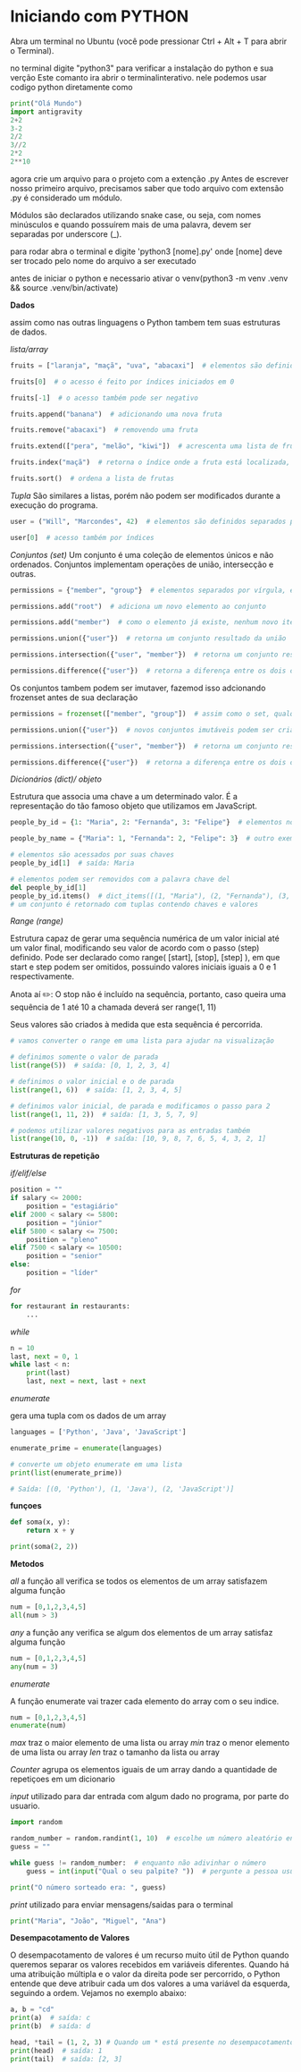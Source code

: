 # Iniciando com PYTHON

Abra um terminal no Ubuntu (você pode pressionar Ctrl + Alt + T para abrir o Terminal).

no terminal digite "python3" para verificar a instalação do python e sua verção
Este comanto ira abrir o terminalinterativo. nele podemos usar codigo python diretamente como 

```py
print("Olá Mundo")
import antigravity
2+2
3-2
2/2
3//2
2*2
2**10

```

agora crie um arquivo para o projeto com a extenção .py
Antes de escrever nosso primeiro arquivo, precisamos saber que todo arquivo com extensão .py é considerado um módulo.

Módulos são declarados utilizando snake case, ou seja, com nomes minúsculos e quando possuírem mais de uma palavra, devem ser separadas por underscore (_).

para rodar abra o terminal e digite 'python3 [nome].py' onde [nome] deve ser trocado pelo nome do arquivo a ser executado

antes de iniciar o python e necessario ativar o venv(python3 -m venv .venv && source .venv/bin/activate)


**Dados**

assim como nas outras linguagens o Python tambem tem suas estruturas de dados.

*lista/array*
```py
fruits = ["laranja", "maçã", "uva", "abacaxi"]  # elementos são definidos separados por vírgula, envolvidos por colchetes

fruits[0]  # o acesso é feito por índices iniciados em 0

fruits[-1]  # o acesso também pode ser negativo

fruits.append("banana")  # adicionando uma nova fruta

fruits.remove("abacaxi")  # removendo uma fruta

fruits.extend(["pera", "melão", "kiwi"])  # acrescenta uma lista de frutas a lista original

fruits.index("maçã")  # retorna o índice onde a fruta está localizada, neste caso, 1

fruits.sort()  # ordena a lista de frutas
```

*Tupla*
São similares a listas, porém não podem ser modificados durante a execução do programa.

```py
user = ("Will", "Marcondes", 42)  # elementos são definidos separados por vírgula, envolvidos por parênteses

user[0]  # acesso também por índices
```

*Conjuntos (set)*
Um conjunto é uma coleção de elementos únicos e não ordenados. Conjuntos implementam operações de união, intersecção e outras.



```py
permissions = {"member", "group"}  # elementos separados por vírgula, envolvidos por chaves

permissions.add("root")  # adiciona um novo elemento ao conjunto

permissions.add("member")  # como o elemento já existe, nenhum novo item é adicionado ao conjunto

permissions.union({"user"})  # retorna um conjunto resultado da união

permissions.intersection({"user", "member"})  # retorna um conjunto resultante da intersecção dos conjuntos

permissions.difference({"user"})  # retorna a diferença entre os dois conjuntos
```

Os conjuntos tambem podem ser imutaver, fazemod isso adcionando frozenset antes de sua declaração 

```py
permissions = frozenset(["member", "group"])  # assim como o set, qualquer estrutura iterável pode ser utilizada para criar um frozenset

permissions.union({"user"})  # novos conjuntos imutáveis podem ser criados à partir do original, mas o mesmo não pode ser modificado

permissions.intersection({"user", "member"})  # retorna um conjunto resultante da intersecção dos conjuntos

permissions.difference({"user"})  # retorna a diferença entre os dois conjuntos

```

*Dicionários (dict)/ objeto*

Estrutura que associa uma chave a um determinado valor. É a representação do tão famoso objeto que utilizamos em JavaScript.

```py
people_by_id = {1: "Maria", 2: "Fernanda", 3: "Felipe"}  # elementos no formato "chave: valor" separados por vírgula, envolvidos por chaves

people_by_name = {"Maria": 1, "Fernanda": 2, "Felipe": 3}  # outro exemplo, dessa vez usando strings como chaves. As aspas são necessárias para que o Python não ache que `Maria`, `Fernanda` e `Felipe` sejam variáveis.

# elementos são acessados por suas chaves
people_by_id[1]  # saída: Maria

# elementos podem ser removidos com a palavra chave del
del people_by_id[1]
people_by_id.items()  # dict_items([(1, "Maria"), (2, "Fernanda"), (3, "Felipe")])
# um conjunto é retornado com tuplas contendo chaves e valores
```

*Range (range)*

Estrutura capaz de gerar uma sequência numérica de um valor inicial até um valor final, modificando seu valor de acordo com o passo (step) definido. Pode ser declarado como range( [start], [stop], [step] ), em que start e step podem ser omitidos, possuindo valores iniciais iguais a 0 e 1 respectivamente.

Anota aí ✏️: O stop não é incluído na sequência, portanto, caso queira uma sequência de 1 até 10 a chamada deverá ser range(1, 11)

Seus valores são criados à medida que esta sequência é percorrida.

```py
# vamos converter o range em uma lista para ajudar na visualização

# definimos somente o valor de parada
list(range(5))  # saída: [0, 1, 2, 3, 4]

# definimos o valor inicial e o de parada
list(range(1, 6))  # saída: [1, 2, 3, 4, 5]

# definimos valor inicial, de parada e modificamos o passo para 2
list(range(1, 11, 2))  # saída: [1, 3, 5, 7, 9]

# podemos utilizar valores negativos para as entradas também
list(range(10, 0, -1))  # saída: [10, 9, 8, 7, 6, 5, 4, 3, 2, 1]
```
**Estruturas de repetição**

*if/elif/else*

```py
position = ""
if salary <= 2000:
    position = "estagiário"
elif 2000 < salary <= 5800:
    position = "júnior"
elif 5800 < salary <= 7500:
    position = "pleno"
elif 7500 < salary <= 10500:
    position = "senior"
else:
    position = "líder"
```


*for*

```py
for restaurant in restaurants:
    ...
```

*while*

```py
n = 10
last, next = 0, 1
while last < n:
    print(last)
    last, next = next, last + next
```

*enumerate*

gera uma tupla com os dados de um array

```py
languages = ['Python', 'Java', 'JavaScript']

enumerate_prime = enumerate(languages)

# converte um objeto enumerate em uma lista
print(list(enumerate_prime))

# Saída: [(0, 'Python'), (1, 'Java'), (2, 'JavaScript')]
```

**funçoes**

```py
def soma(x, y):
    return x + y

print(soma(2, 2))
```

**Metodos**

*all*
a função all verifica se todos os elementos de um array satisfazem alguma função

```py
num = [0,1,2,3,4,5]
all(num > 3)
```

*any*
a função any verifica se algum dos elementos de um array satisfaz alguma função

```py
num = [0,1,2,3,4,5]
any(num = 3)
```
*enumerate*

A função enumerate vai trazer cada elemento do array com o seu indice.
```py
num = [0,1,2,3,4,5]
enumerate(num)
```
*max* traz o maior elemento de uma lista ou array
*min* traz o menor elemento de uma lista ou array
*len* traz o tamanho da lista ou array


*Counter* agrupa os elementos iguais de um array dando a quantidade de repetiçoes em um dicionario

*input* utilizado para dar entrada com algum dado no programa, por parte do usuario.

```py
import random

random_number = random.randint(1, 10)  # escolhe um número aleatório entre 1 e 10
guess = ""

while guess != random_number:  # enquanto não adivinhar o número
    guess = int(input("Qual o seu palpite? "))  # pergunte a pessoa usuária um número

print("O número sorteado era: ", guess)
```

*print* utilizado para enviar mensagens/saidas para o terminal
```py
print("Maria", "João", "Miguel", "Ana")
```
**Desempacotamento de Valores**

O desempacotamento de valores é um recurso muito útil de Python quando queremos separar os valores recebidos em variáveis diferentes. Quando há uma atribuição múltipla e o valor da direita pode ser percorrido, o Python entende que deve atribuir cada um dos valores a uma variável da esquerda, seguindo a ordem. Vejamos no exemplo abaixo:

```py
a, b = "cd"
print(a)  # saída: c
print(b)  # saída: d

head, *tail = (1, 2, 3) # Quando um * está presente no desempacotamento, os valores são desempacotados em formato de lista.
print(head)  # saída: 1
print(tail)  # saída: [2, 3]
```


